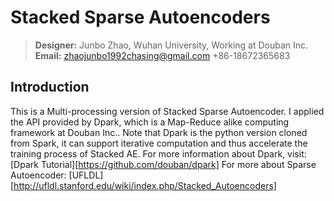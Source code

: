 Stacked Sparse Autoencoders
===========================
>**Designer:** Junbo Zhao, Wuhan University, Working at Douban Inc.      
**Email:** zhaojunbo1992chasing@gmail.com      +86-18672365683 

Introduction
------------------------
  This is a Multi-processing version of Stacked Sparse Autoencoder. I applied the API provided by Dpark, which is a Map-Reduce alike computing framework at Douban Inc.. Note that Dpark is the python version cloned from Spark, it can support iterative computation and thus accelerate the training process of Stacked AE. 
  For more information about Dpark, visit: [Dpark Tutorial][https://github.com/douban/dpark]
  For more about Sparse Autoencoder: [UFLDL][http://ufldl.stanford.edu/wiki/index.php/Stacked_Autoencoders]
